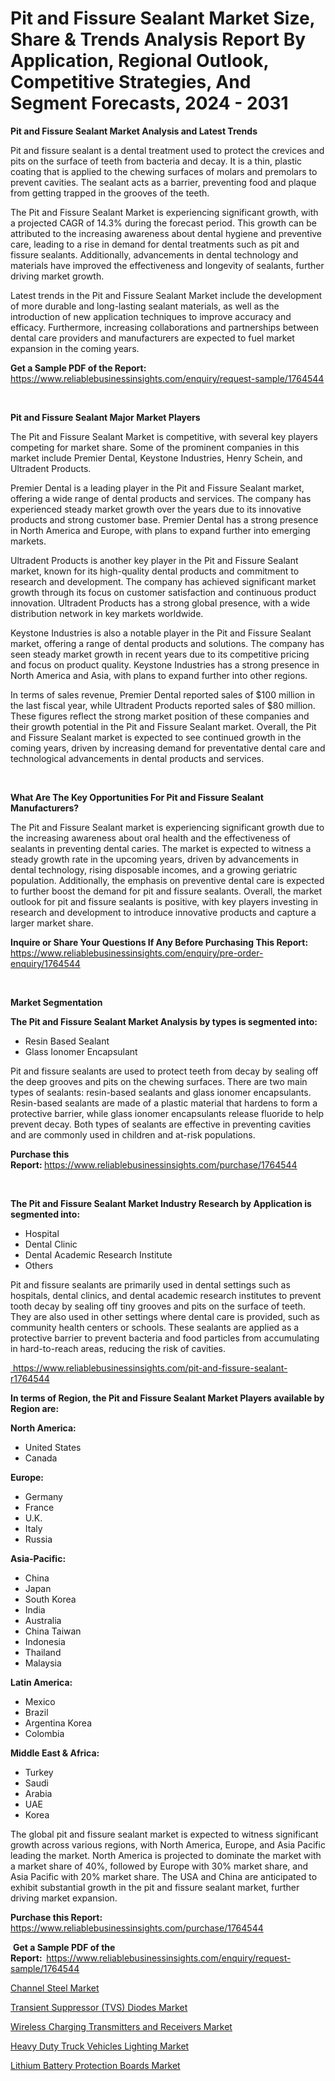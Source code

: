 <p><h1>Pit and Fissure Sealant Market Size, Share & Trends Analysis Report By Application, Regional Outlook, Competitive Strategies, And Segment Forecasts, 2024 - 2031</h1></p><p><strong>Pit and Fissure Sealant Market Analysis and Latest Trends</strong></p>
<p><p>Pit and fissure sealant is a dental treatment used to protect the crevices and pits on the surface of teeth from bacteria and decay. It is a thin, plastic coating that is applied to the chewing surfaces of molars and premolars to prevent cavities. The sealant acts as a barrier, preventing food and plaque from getting trapped in the grooves of the teeth.</p><p>The Pit and Fissure Sealant Market is experiencing significant growth, with a projected CAGR of 14.3% during the forecast period. This growth can be attributed to the increasing awareness about dental hygiene and preventive care, leading to a rise in demand for dental treatments such as pit and fissure sealants. Additionally, advancements in dental technology and materials have improved the effectiveness and longevity of sealants, further driving market growth.</p><p>Latest trends in the Pit and Fissure Sealant Market include the development of more durable and long-lasting sealant materials, as well as the introduction of new application techniques to improve accuracy and efficacy. Furthermore, increasing collaborations and partnerships between dental care providers and manufacturers are expected to fuel market expansion in the coming years.</p></p>
<p><strong>Get a Sample PDF of the Report:&nbsp;</strong> <a href="https://www.reliablebusinessinsights.com/enquiry/request-sample/1764544">https://www.reliablebusinessinsights.com/enquiry/request-sample/1764544</a></p>
<p>&nbsp;</p>
<p><strong>Pit and Fissure Sealant Major Market Players</strong></p>
<p><p>The Pit and Fissure Sealant Market is competitive, with several key players competing for market share. Some of the prominent companies in this market include Premier Dental, Keystone Industries, Henry Schein, and Ultradent Products.</p><p>Premier Dental is a leading player in the Pit and Fissure Sealant market, offering a wide range of dental products and services. The company has experienced steady market growth over the years due to its innovative products and strong customer base. Premier Dental has a strong presence in North America and Europe, with plans to expand further into emerging markets.</p><p>Ultradent Products is another key player in the Pit and Fissure Sealant market, known for its high-quality dental products and commitment to research and development. The company has achieved significant market growth through its focus on customer satisfaction and continuous product innovation. Ultradent Products has a strong global presence, with a wide distribution network in key markets worldwide.</p><p>Keystone Industries is also a notable player in the Pit and Fissure Sealant market, offering a range of dental products and solutions. The company has seen steady market growth in recent years due to its competitive pricing and focus on product quality. Keystone Industries has a strong presence in North America and Asia, with plans to expand further into other regions.</p><p>In terms of sales revenue, Premier Dental reported sales of $100 million in the last fiscal year, while Ultradent Products reported sales of $80 million. These figures reflect the strong market position of these companies and their growth potential in the Pit and Fissure Sealant market. Overall, the Pit and Fissure Sealant market is expected to see continued growth in the coming years, driven by increasing demand for preventative dental care and technological advancements in dental products and services.</p></p>
<p>&nbsp;</p>
<p><strong>What Are The Key Opportunities For Pit and Fissure Sealant Manufacturers?</strong></p>
<p><p>The Pit and Fissure Sealant market is experiencing significant growth due to the increasing awareness about oral health and the effectiveness of sealants in preventing dental caries. The market is expected to witness a steady growth rate in the upcoming years, driven by advancements in dental technology, rising disposable incomes, and a growing geriatric population. Additionally, the emphasis on preventive dental care is expected to further boost the demand for pit and fissure sealants. Overall, the market outlook for pit and fissure sealants is positive, with key players investing in research and development to introduce innovative products and capture a larger market share.</p></p>
<p><strong>Inquire or Share Your Questions If Any Before Purchasing This Report:</strong> <a href="https://www.reliablebusinessinsights.com/enquiry/pre-order-enquiry/1764544">https://www.reliablebusinessinsights.com/enquiry/pre-order-enquiry/1764544</a></p>
<p>&nbsp;</p>
<p><strong>Market Segmentation</strong></p>
<p><strong>The Pit and Fissure Sealant Market Analysis by types is segmented into:</strong></p>
<p><ul><li>Resin Based Sealant</li><li>Glass Ionomer Encapsulant</li></ul></p>
<p><p>Pit and fissure sealants are used to protect teeth from decay by sealing off the deep grooves and pits on the chewing surfaces. There are two main types of sealants: resin-based sealants and glass ionomer encapsulants. Resin-based sealants are made of a plastic material that hardens to form a protective barrier, while glass ionomer encapsulants release fluoride to help prevent decay. Both types of sealants are effective in preventing cavities and are commonly used in children and at-risk populations.</p></p>
<p><strong>Purchase this Report:&nbsp;</strong><a href="https://www.reliablebusinessinsights.com/purchase/1764544">https://www.reliablebusinessinsights.com/purchase/1764544</a></p>
<p>&nbsp;</p>
<p><strong>The Pit and Fissure Sealant Market Industry Research by Application is segmented into:</strong></p>
<p><ul><li>Hospital</li><li>Dental Clinic</li><li>Dental Academic Research Institute</li><li>Others</li></ul></p>
<p><p>Pit and fissure sealants are primarily used in dental settings such as hospitals, dental clinics, and dental academic research institutes to prevent tooth decay by sealing off tiny grooves and pits on the surface of teeth. They are also used in other settings where dental care is provided, such as community health centers or schools. These sealants are applied as a protective barrier to prevent bacteria and food particles from accumulating in hard-to-reach areas, reducing the risk of cavities.</p></p>
<p><a href="https://www.reliablebusinessinsights.com/pit-and-fissure-sealant-r1764544">&nbsp;https://www.reliablebusinessinsights.com/pit-and-fissure-sealant-r1764544</a></p>
<p><strong>In terms of Region, the Pit and Fissure Sealant Market Players available by Region are:</strong></p>
<p>
    <p> <strong> North America: </strong>
        <ul>
            <li>United States</li>
            <li>Canada</li>
        </ul>
        </p> 
    <p> <strong> Europe: </strong>
        <ul>
            <li>Germany</li>
            <li>France</li>
            <li>U.K.</li>
            <li>Italy</li>
            <li>Russia</li>
        </ul>
        </p> 
    <p> <strong> Asia-Pacific: </strong>
        <ul>
            <li>China</li>
            <li>Japan</li>
            <li>South Korea</li>
            <li>India</li>
            <li>Australia</li>
            <li>China Taiwan</li>
            <li>Indonesia</li>
            <li>Thailand</li>
            <li>Malaysia</li>
        </ul>
        </p> 
    <p> <strong> Latin America: </strong>
        <ul>
            <li>Mexico</li>
            <li>Brazil</li>
            <li>Argentina Korea</li>
            <li>Colombia</li>
        </ul>
        </p> 
    <p> <strong> Middle East & Africa: </strong>
        <ul>
            <li>Turkey</li>
            <li>Saudi</li>
            <li>Arabia</li>
            <li>UAE</li>
            <li>Korea</li>
        </ul>
    </p>
    </p>
<p><p>The global pit and fissure sealant market is expected to witness significant growth across various regions, with North America, Europe, and Asia Pacific leading the market. North America is projected to dominate the market with a market share of 40%, followed by Europe with 30% market share, and Asia Pacific with 20% market share. The USA and China are anticipated to exhibit substantial growth in the pit and fissure sealant market, further driving market expansion.</p></p>
<p><strong>Purchase this Report: </strong><a href="https://www.reliablebusinessinsights.com/purchase/1764544">https://www.reliablebusinessinsights.com/purchase/1764544</a></p>
<p>&nbsp;<strong>Get a Sample PDF of the Report:&nbsp;&nbsp;</strong><a href="https://www.reliablebusinessinsights.com/enquiry/request-sample/1764544">https://www.reliablebusinessinsights.com/enquiry/request-sample/1764544</a></p>
<p><strong></strong></p>
<p><p><a href="https://www.linkedin.com/pulse/future-trends-global-channel-steel-market-insights-analysis-33h7e?trackingId=vvoYBGMlSPaKsND9HMvKRw%3D%3D">Channel Steel Market</a></p><p><a href="https://medium.com/@jordymiller63/navigating-the-global-transient-suppressor-tvs-diodes-market-landscape-trends-forecasts-and-25c0ecb0eacd">Transient Suppressor (TVS) Diodes Market</a></p><p><a href="https://medium.com/@keith.sutherland8067/global-wireless-charging-transmitters-and-receivers-market-focus-on-application-end-use-industry-cbea4e8188cf">Wireless Charging Transmitters and Receivers Market</a></p><p><a href="https://www.linkedin.com/pulse/heavy-duty-truck-vehicles-lighting-market-size-growth-vzjwe?trackingId=GO%2F37gZsR9ONp9lgPllNsw%3D%3D">Heavy Duty Truck Vehicles Lighting Market</a></p><p><a href="https://medium.com/@lavernacole31/lithium-battery-protection-boards-market-report-by-product-type-hard-board-soft-board-end-use-9de3c528f42e">Lithium Battery Protection Boards Market</a></p></p>